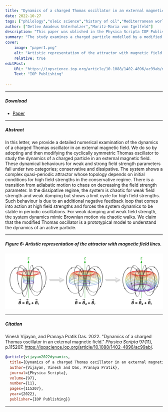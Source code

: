 ```yaml
---
title: "Dynamics of a charged Thomas oscillator in an external magnetic field" 
date: 2022-10-27
tags: ["philology","oleic science","history of oil","Mediterranean world"]
author: ["Detlev Amadeus Unterholzer","Moritz-Maria von Igelfeld"]
description: "This paper was ublished in the Physica Scripta IOP Publishing, 2022." 
summary: "The study examines a charged particle modelled by a modified Thomas oscillator in uniform magnetic fields—showing transitions between adiabatic confinement, quasi‑periodic motion, and chaos governed by field strength and damping—revealing how external field parameters control the interplay between limit cycles, bifurcations, and chaotic regimes." 
cover:
    image: "paper1.png"
    alt: "Artistic representation of the attractor with magnetic field lines."
    relative: true
editPost:
    URL: "https://iopscience.iop.org/article/10.1088/1402-4896/ac99ab/meta"
    Text: "IOP Publishing"

---
```


---

##### Download

+ [Paper](paper1.pdf)

---

##### Abstract

In this letter, we provide a detailed numerical examination of the dynamics of a charged Thomas oscillator in an external magnetic field. We do so by adopting and then modifying the cyclically symmetric Thomas oscillator to study the dynamics of a charged particle in an external magnetic field. These dynamical behaviours for weak and strong field strength parameters fall under two categories; conservative and dissipative. The system shows a complex quasi-periodic attractor whose topology depends on initial conditions for high field strengths in the conservative regime. There is a transition from adiabatic motion to chaos on decreasing the field strength parameter. In the dissipative regime, the system is chaotic for weak field strength and weak damping but shows a limit cycle for high field strengths. Such behaviour is due to an additional negative feedback loop that comes into action at high field strengths and forces the system dynamics to be stable in periodic oscillations. For weak damping and weak field strength, the system dynamics mimic Brownian motion via chaotic walks. We claim that the modified Thomas oscillator is a prototypical model to understand the dynamics of an active particle.

---

##### Figure 6: Artistic representation of the attractor with magnetic field lines.

![](paper1.png)

---

##### Citation

Vinesh Vijayan, and Pranaya Pratik Das. 2022. "Dynamics of a charged Thomas oscillator in an external magnetic field." *Physica Scripta* 97(11), p.115207. https://iopscience.iop.org/article/10.1088/1402-4896/ac99ab/.

```BibTeX
@article{vijayan2022dynamics,
  title={Dynamics of a charged Thomas oscillator in an external magnetic field},
  author={Vijayan, Vinesh and Das, Pranaya Pratik},
  journal={Physica Scripta},
  volume={97},
  number={11},
  pages={115207},
  year={2022},
  publisher={IOP Publishing}}
```

---
